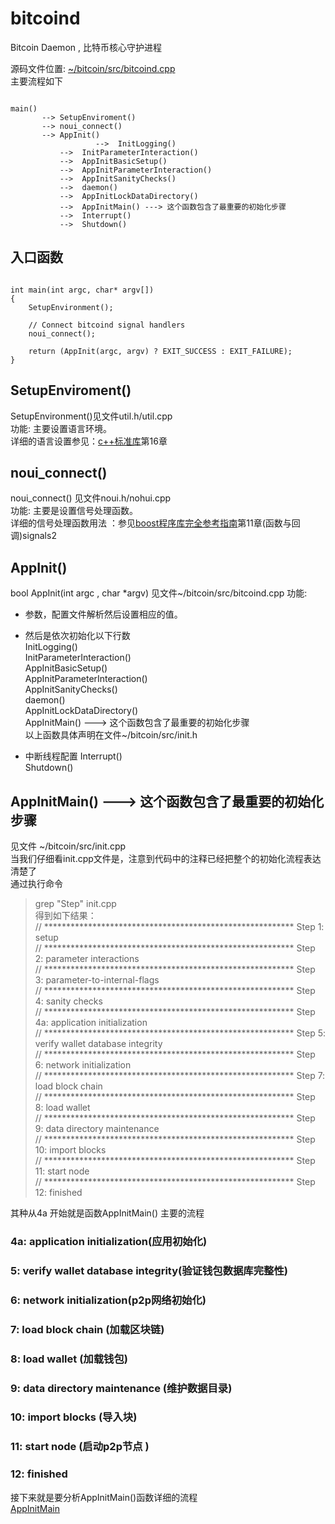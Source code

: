 # bitcoind   
Bitcoin Daemon , 比特币核心守护进程

源码文件位置: [~/bitcoin/src/bitcoind.cpp][bitcoind]     
主要流程如下
<pre><code>
main() 
       --> SetupEnviroment()   
       --> noui_connect()   
       --> AppInit()   	   
       	           -->  InitLogging()   
		   -->  InitParameterInteraction()    
		   -->  AppInitBasicSetup()     
		   -->  AppInitParameterInteraction()    
		   -->  AppInitSanityChecks()    
		   -->  daemon()    
		   -->	AppInitLockDataDirectory()   
		   -->	AppInitMain() ---> 这个函数包含了最重要的初始化步骤           
		   -->  Interrupt()    
		   -->  Shutdown()   
</code></pre>

## 入口函数
<pre><code>
int main(int argc, char* argv[])
{
    SetupEnvironment();

    // Connect bitcoind signal handlers
    noui_connect();

    return (AppInit(argc, argv) ? EXIT_SUCCESS : EXIT_FAILURE);
}
</code></pre>

## SetupEnviroment()    
SetupEnvironment()见文件util.h/util.cpp     
功能: 主要设置语言环境。    
详细的语言设置参见：[c++标准库][c++]第16章   


## noui_connect()   
noui_connect()  见文件noui.h/nohui.cpp    
功能: 主要是设置信号处理函数。    
详细的信号处理函数用法 ：参见[boost程序库完全参考指南][boost]第11章(函数与回调)signals2   


## AppInit()
bool AppInit(int argc , char *argv) 见文件~/bitcoin/src/bitcoind.cpp
功能:     
* 参数，配置文件解析然后设置相应的值。
* 然后是依次初始化以下行数     
  InitLogging()   
  InitParameterInteraction()    
  AppInitBasicSetup()     
  AppInitParameterInteraction()    
  AppInitSanityChecks()    
  daemon()    
  AppInitLockDataDirectory()   
  AppInitMain() ---> 这个函数包含了最重要的初始化步骤           
  以上函数具体声明在文件~/bitcoin/src/init.h      

* 中断线程配置
   Interrupt()    
   Shutdown()   
 


## AppInitMain() ---> 这个函数包含了最重要的初始化步骤           
见文件 ~/bitcoin/src/init.cpp    
当我们仔细看init.cpp文件是，注意到代码中的注释已经把整个的初始化流程表达清楚了        
通过执行命令      
> grep "Step" init.cpp      
得到如下结果：                         
    // ********************************************************* Step 1: setup     
    // ********************************************************* Step 2: parameter interactions    
    // ********************************************************* Step 3: parameter-to-internal-flags   
    // ********************************************************* Step 4: sanity checks   
    // ********************************************************* Step 4a: application initialization   
    // ********************************************************* Step 5: verify wallet database integrity   
    // ********************************************************* Step 6: network initialization   
    // ********************************************************* Step 7: load block chain   
    // ********************************************************* Step 8: load wallet   
    // ********************************************************* Step 9: data directory maintenance   
    // ********************************************************* Step 10: import blocks   
    // ********************************************************* Step 11: start node    
    // ********************************************************* Step 12: finished   


其种从4a 开始就是函数AppInitMain() 主要的流程


### 4a: application initialization(应用初始化)       
### 5:  verify wallet database integrity(验证钱包数据库完整性)          
### 6:  network initialization(p2p网络初始化)        
### 7:  load block chain (加载区块链)     
### 8:  load wallet (加载钱包)      
### 9:  data directory maintenance (维护数据目录)     
### 10: import blocks  (导入块)    
### 11: start node (启动p2p节点 )     
### 12: finished   

接下来就是要分析AppInitMain()函数详细的流程          
[AppInitMain][appinitmain]
















[bitcoind]:https://github.com/bitcoin/bitcoin/blob/master/src/bitcoind.cpp
[c++]: https://union-click.jd.com/jdc?d=39XS7i
[boost]:https://union-click.jd.com/jdc?d=Fv77Bs
[appinitmain]:./AppInitMain.md
